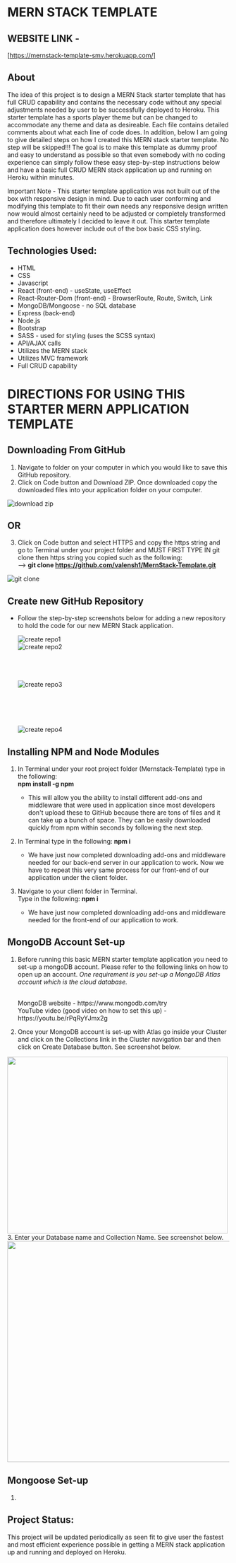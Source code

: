 # MERN STACK TEMPLATE

## WEBSITE LINK -

[https://mernstack-template-smv.herokuapp.com/]

## About

The idea of this project is to design a MERN Stack starter template that has full CRUD capability and contains the necessary code without any special adjustments needed by user to be successfully deployed to Heroku. This starter template has a sports player theme but can be changed to accommodate any theme and data as desireable. Each file contains detailed comments about what each line of code does. In addition, below I am going to give detailed steps on how I created this MERN stack starter template. No step will be skipped!!! The goal is to make this template as dummy proof and easy to understand as possible so that even somebody with no coding experience can simply follow these easy step-by-step instructions below and have a basic full CRUD MERN stack application up and running on Heroku within minutes.

Important Note - This starter template application was not built out of the box with responsive design in mind. Due to each user conforming and modifying this template to fit their own needs any responsive design written now would almost certainly need to be adjusted or completely transformed and therefore ultimately I decided to leave it out. This starter template application does however include out of the box basic CSS styling.

## Technologies Used:

- HTML
- CSS
- Javascript
- React (front-end) - useState, useEffect
- React-Router-Dom (front-end) - BrowserRoute, Route, Switch, Link
- MongoDB/Mongoose - no SQL database
- Express (back-end)
- Node.js
- Bootstrap
- SASS - used for styling (uses the SCSS syntax)
- API/AJAX calls
- Utilizes the MERN stack
- Utilizes MVC framework
- Full CRUD capability

# DIRECTIONS FOR USING THIS STARTER MERN APPLICATION TEMPLATE

## Downloading From GitHub

1. Navigate to folder on your computer in which you would like to save this GitHub repository.
2. Click on Code button and Download ZIP. Once downloaded copy the downloaded files into your application folder on your computer.

![download zip](/img/screenShots__ReadMe/DownloadZip.png?raw=true 'download zip')

## OR

3. Click on Code button and select HTTPS and copy the https string and go to Terminal under your project folder and MUST FIRST TYPE IN git clone then https string you copied such as the following:
   <br>
   --> <b>git clone https://github.com/valensh1/MernStack-Template.git</b>
   <br>

![git clone](/img/screenShots__ReadMe/DownloadZip.png?raw=true 'git clone')

## Create new GitHub Repository

- Follow the step-by-step screenshots below for adding a new repository to hold the code for our new MERN Stack application.
  <br>

  ![create repo1](/img/screenShots__ReadMe/GitHub_Create_Repo1.png?raw=true 'create repo1')
  <br>
  ![create repo2](/img/screenShots__ReadMe/GitHub_Create_Repo2.png?raw=true 'create repo2')
  <br>
  <br>
  <br>
  <br>
  <br>
  ![create repo3](/img/screenShots__ReadMe/GitHub_Create_Repo3.png?raw=true 'create repo3')
  <br>
  <br>
  <br>
  <br>
  <br>
  <br>
  ![create repo4](/img/screenShots__ReadMe/GitHub_Create_Repo4.png?raw=true 'create repo4')
  <br>

## Installing NPM and Node Modules

1. In Terminal under your root project folder (Mernstack-Template) type in the following:
   <br>
   <b>npm install -g npm</b>
   <br>

   - This will allow you the ability to install different add-ons and middleware that were used in application since most developers don't upload these to GitHub because there are tons of files and it can take up a bunch of space. They can be easily downloaded quickly from npm within seconds by following the next step.

2. In Terminal type in the following: <b>npm i</b>
   <br>

   - We have just now completed downloading add-ons and middleware needed for our back-end server in our application to work. Now we have to repeat this very same process for our front-end of our application under the client folder.

3. Navigate to your client folder in Terminal.
   <br>
   Type in the following: <b>npm i</b>
   <br>
   - We have just now completed downloading add-ons and middleware needed for the front-end of our application to work.

## MongoDB Account Set-up

1. Before running this basic MERN starter template application you need to set-up a mongoDB account. Please refer to the following links on how to open up an account. <i>One requirement is you set-up a MongoDB Atlas account which is the cloud database.</i>

   <br>
   MongoDB website - https://www.mongodb.com/try
   <br>
   YouTube video (good video on how to set this up) - https://youtu.be/rPqRyYJmx2g

2. Once your MongoDB account is set-up with Atlas go inside your Cluster and click on the Collections link in the Cluster navigation bar and then click on Create Database button. See screenshot below.

<img src="/img/screenShots__ReadMe/Create_Database.png" width="500" height="400">

<br>
3. Enter your Database name and Collection Name. See screenshot below.
   <img src="/img/screenShots__ReadMe/DownloadZip.png" width="700" height="500">

## Mongoose Set-up

1.

## Project Status:

This project will be updated periodically as seen fit to give user the fastest and most efficient experience possible in getting a MERN stack application up and running and deployed on Heroku.
